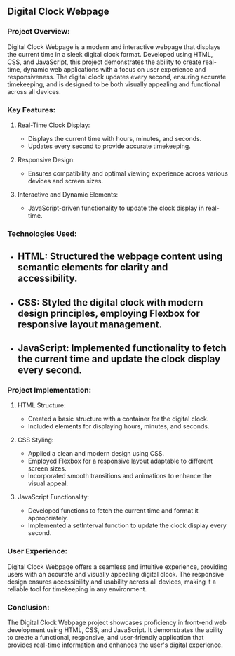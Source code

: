 ## Digital Clock Webpage

### Project Overview:
Digital Clock Webpage is a modern and interactive webpage that displays the current time in a sleek digital clock format. 
Developed using HTML, CSS, and JavaScript, this project demonstrates the ability to create real-time, dynamic web applications with a focus on user experience and responsiveness. 
The digital clock updates every second, ensuring accurate timekeeping, and is designed to be both visually appealing and functional across all devices.

### Key Features:
1. Real-Time Clock Display:
   - Displays the current time with hours, minutes, and seconds.
   - Updates every second to provide accurate timekeeping.

2. Responsive Design:
   - Ensures compatibility and optimal viewing experience across various devices and screen sizes.

3. Interactive and Dynamic Elements:
   - JavaScript-driven functionality to update the clock display in real-time.

### Technologies Used:
- ## HTML: Structured the webpage content using semantic elements for clarity and accessibility.
- ## CSS: Styled the digital clock with modern design principles, employing Flexbox for responsive layout management.
- ## JavaScript: Implemented functionality to fetch the current time and update the clock display every second.

### Project Implementation:

1. HTML Structure:
   - Created a basic structure with a container for the digital clock.
   - Included elements for displaying hours, minutes, and seconds.

2. CSS Styling:
   - Applied a clean and modern design using CSS.
   - Employed Flexbox for a responsive layout adaptable to different screen sizes.
   - Incorporated smooth transitions and animations to enhance the visual appeal.

3. JavaScript Functionality:
   - Developed functions to fetch the current time and format it appropriately.
   - Implemented a setInterval function to update the clock display every second.

### User Experience:
Digital Clock Webpage offers a seamless and intuitive experience, providing users with an accurate and visually appealing digital clock. 
The responsive design ensures accessibility and usability across all devices, making it a reliable tool for timekeeping in any environment.

### Conclusion:
The Digital Clock Webpage project showcases proficiency in front-end web development using HTML, CSS, and JavaScript. 
It demonstrates the ability to create a functional, responsive, and user-friendly application that provides real-time information and enhances the user's digital experience.
